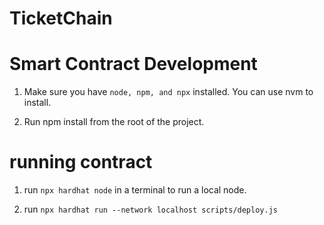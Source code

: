# TicketChain

# Smart Contract Development
1. Make sure you have `node, npm, and npx` installed. You can use nvm to install.

2. Run npm install from the root of the project.

# running contract

1. run `npx hardhat node` in a terminal to run a local node.

2. run `npx hardhat run --network localhost scripts/deploy.js`